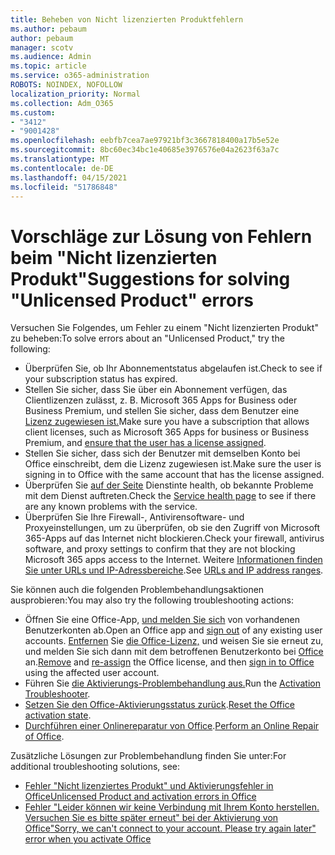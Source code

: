 ```yaml
---
title: Beheben von Nicht lizenzierten Produktfehlern
ms.author: pebaum
author: pebaum
manager: scotv
ms.audience: Admin
ms.topic: article
ms.service: o365-administration
ROBOTS: NOINDEX, NOFOLLOW
localization_priority: Normal
ms.collection: Adm_O365
ms.custom:
- "3412"
- "9001428"
ms.openlocfilehash: eebfb7cea7ae97921bf3c3667818400a17b5e52e
ms.sourcegitcommit: 8bc60ec34bc1e40685e3976576e04a2623f63a7c
ms.translationtype: MT
ms.contentlocale: de-DE
ms.lasthandoff: 04/15/2021
ms.locfileid: "51786848"
---
```

# <a name="suggestions-for-solving-unlicensed-product-errors"></a><span data-ttu-id="65a11-102">Vorschläge zur Lösung von Fehlern beim "Nicht lizenzierten Produkt"</span><span class="sxs-lookup"><span data-stu-id="65a11-102">Suggestions for solving "Unlicensed Product" errors</span></span>

<span data-ttu-id="65a11-103">Versuchen Sie Folgendes, um Fehler zu einem "Nicht lizenzierten Produkt" zu beheben:</span><span class="sxs-lookup"><span data-stu-id="65a11-103">To solve errors about an "Unlicensed Product," try the following:</span></span>

- <span data-ttu-id="65a11-104">Überprüfen Sie, ob Ihr Abonnementstatus abgelaufen ist.</span><span class="sxs-lookup"><span data-stu-id="65a11-104">Check to see if your subscription status has expired.</span></span>
- <span data-ttu-id="65a11-105">Stellen Sie sicher, dass Sie über ein Abonnement verfügen, das Clientlizenzen zulässt, z. B. Microsoft 365 Apps for Business oder Business Premium, und stellen Sie sicher, dass dem Benutzer eine [Lizenz zugewiesen ist.](https://docs.microsoft.com/microsoft-365/admin/add-users/add-users)</span><span class="sxs-lookup"><span data-stu-id="65a11-105">Make sure you have a subscription that allows client licenses, such as Microsoft 365 Apps for business or Business Premium, and [ensure that the user has a license assigned](https://docs.microsoft.com/microsoft-365/admin/add-users/add-users).</span></span> 
- <span data-ttu-id="65a11-106">Stellen Sie sicher, dass sich der Benutzer mit demselben Konto bei Office einschreibt, dem die Lizenz zugewiesen ist.</span><span class="sxs-lookup"><span data-stu-id="65a11-106">Make sure the user is signing in to Office with the same account that has the license assigned.</span></span>
- <span data-ttu-id="65a11-107">Überprüfen Sie [auf der Seite](https://docs.microsoft.com/office365/enterprise/view-service-health) Dienstinte health, ob bekannte Probleme mit dem Dienst auftreten.</span><span class="sxs-lookup"><span data-stu-id="65a11-107">Check the [Service health page](https://docs.microsoft.com/office365/enterprise/view-service-health) to see if there are any known problems with the service.</span></span>
- <span data-ttu-id="65a11-108">Überprüfen Sie Ihre Firewall-, Antivirensoftware- und Proxyeinstellungen, um zu überprüfen, ob sie den Zugriff von Microsoft 365-Apps auf das Internet nicht blockieren.</span><span class="sxs-lookup"><span data-stu-id="65a11-108">Check your firewall, antivirus software, and proxy settings to confirm that they are not blocking Microsoft 365 apps access to the Internet.</span></span> <span data-ttu-id="65a11-109">Weitere [Informationen finden Sie unter URLs und IP-Adressbereiche](https://docs.microsoft.com/office365/enterprise/urls-and-ip-address-ranges).</span><span class="sxs-lookup"><span data-stu-id="65a11-109">See [URLs and IP address ranges](https://docs.microsoft.com/office365/enterprise/urls-and-ip-address-ranges).</span></span>

<span data-ttu-id="65a11-110">Sie können auch die folgenden Problembehandlungsaktionen ausprobieren:</span><span class="sxs-lookup"><span data-stu-id="65a11-110">You may also try the following troubleshooting actions:</span></span> 

- <span data-ttu-id="65a11-111">Öffnen Sie eine Office-App, [und melden Sie sich](https://support.office.com/article/5a20dc11-47e9-4b6f-945d-478cb6d92071) von vorhandenen Benutzerkonten ab.</span><span class="sxs-lookup"><span data-stu-id="65a11-111">Open an Office app and [sign out](https://support.office.com/article/5a20dc11-47e9-4b6f-945d-478cb6d92071) of any existing user accounts.</span></span> <span data-ttu-id="65a11-112">[Entfernen](https://docs.microsoft.com/microsoft-365/admin/manage/remove-licenses-from-users) Sie [die Office-Lizenz,](https://docs.microsoft.com/microsoft-365/admin/manage/assign-licenses-to-users) und weisen Sie sie erneut zu, und melden Sie sich dann mit dem betroffenen Benutzerkonto bei [Office](https://support.office.com/article/628ea040-f265-49de-b986-be09c3ebf8a9) an.</span><span class="sxs-lookup"><span data-stu-id="65a11-112">[Remove](https://docs.microsoft.com/microsoft-365/admin/manage/remove-licenses-from-users) and [re-assign](https://docs.microsoft.com/microsoft-365/admin/manage/assign-licenses-to-users) the Office license, and then [sign in to Office](https://support.office.com/article/628ea040-f265-49de-b986-be09c3ebf8a9) using the affected user account.</span></span>
- <span data-ttu-id="65a11-113">Führen Sie [die Aktivierungs-Problembehandlung aus.](https://aka.ms/SARA-OfficeActivation-Alchemy)</span><span class="sxs-lookup"><span data-stu-id="65a11-113">Run the [Activation Troubleshooter](https://aka.ms/SARA-OfficeActivation-Alchemy).</span></span>
- <span data-ttu-id="65a11-114">[Setzen Sie den Office-Aktivierungsstatus zurück](https://docs.microsoft.com/office365/troubleshoot/activation/reset-office-365-proplus-activation-state).</span><span class="sxs-lookup"><span data-stu-id="65a11-114">[Reset the Office activation state](https://docs.microsoft.com/office365/troubleshoot/activation/reset-office-365-proplus-activation-state).</span></span> 
- <span data-ttu-id="65a11-115">[Durchführen einer Onlinereparatur von Office](https://support.office.com/Article/7821d4b6-7c1d-4205-aa0e-a6b40c5bb88b).</span><span class="sxs-lookup"><span data-stu-id="65a11-115">[Perform an Online Repair of Office](https://support.office.com/Article/7821d4b6-7c1d-4205-aa0e-a6b40c5bb88b).</span></span>

<span data-ttu-id="65a11-116">Zusätzliche Lösungen zur Problembehandlung finden Sie unter:</span><span class="sxs-lookup"><span data-stu-id="65a11-116">For additional troubleshooting solutions, see:</span></span> 

- [<span data-ttu-id="65a11-117">Fehler "Nicht lizenziertes Produkt" und Aktivierungsfehler in Office</span><span class="sxs-lookup"><span data-stu-id="65a11-117">Unlicensed Product and activation errors in Office</span></span>](https://support.office.com/Article/0d23d3c0-c19c-4b2f-9845-5344fedc4380)
- [<span data-ttu-id="65a11-118">Fehler "Leider können wir keine Verbindung mit Ihrem Konto herstellen. Versuchen Sie es bitte später erneut" bei der Aktivierung von Office</span><span class="sxs-lookup"><span data-stu-id="65a11-118">"Sorry, we can't connect to your account. Please try again later" error when you activate Office</span></span>](https://docs.microsoft.com/office/troubleshoot/activation-installation/issue-when-activate-office-from-office-365)